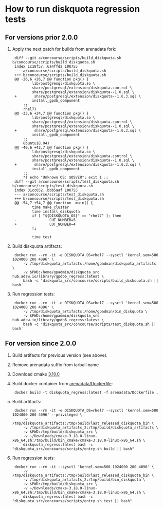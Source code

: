 # How to run diskquota regression tests

## For versions prior 2.0.0

1. Apply the next patch for builds from arenadata fork:

        diff --git a/concourse/scripts/build_diskquota.sh b/concourse/scripts/build_diskquota.sh
        index 1c18f57..6a4ffda 100755
        --- a/concourse/scripts/build_diskquota.sh
        +++ b/concourse/scripts/build_diskquota.sh
        @@ -26,6 +26,7 @@ function pkg() {
                lib/postgresql/diskquota.so \
                share/postgresql/extension/diskquota.control \
                share/postgresql/extension/diskquota--1.0.sql \
        +        share/postgresql/extension/diskquota--1.0.3.sql \
                install_gpdb_component
            ;;
            rhel7)
        @@ -33,6 +34,7 @@ function pkg() {
                lib/postgresql/diskquota.so \
                share/postgresql/extension/diskquota.control \
                share/postgresql/extension/diskquota--1.0.sql \
        +        share/postgresql/extension/diskquota--1.0.3.sql \
                install_gpdb_component
            ;;
            ubuntu18.04)
        @@ -40,6 +42,7 @@ function pkg() {
                lib/postgresql/diskquota.so \
                share/postgresql/extension/diskquota.control \
                share/postgresql/extension/diskquota--1.0.sql \
        +        share/postgresql/extension/diskquota--1.0.3.sql \
                install_gpdb_component
            ;;
            *) echo "Unknown OS: $OSVER"; exit 1 ;;
        diff --git a/concourse/scripts/test_diskquota.sh b/concourse/scripts/test_diskquota.sh
        index 31cc052..bbb5aaf 100755
        --- a/concourse/scripts/test_diskquota.sh
        +++ b/concourse/scripts/test_diskquota.sh
        @@ -54,7 +54,7 @@ function _main() {
                time make_cluster
                time install_diskquota
                if [ "${DISKQUOTA_OS}" == "rhel7" ]; then
        -               CUT_NUMBER=5
        +               CUT_NUMBER=4
                fi

                time test

1. Build diskquota artifacts:

        docker run --rm -it -e DISKQUOTA_OS=rhel7 --sysctl 'kernel.sem=500 1024000 200 4096' \
            -v /tmp/diskquota_artifacts:/home/gpadmin/diskquota_artifacts \
            -v $PWD:/home/gpadmin/diskquota_src hub.adsw.io/library/gpdb6_regress:latest \
            bash -c 'diskquota_src/concourse/scripts/build_diskquota.sh || bash'

1. Run regression tests:

        docker run --rm -it -e DISKQUOTA_OS=rhel7 --sysctl 'kernel.sem=500 1024000 200 4096' \
            -v /tmp/diskquota_artifacts:/home/gpadmin/bin_diskquota \
            -v $PWD:/home/gpadmin/diskquota_src hub.adsw.io/library/gpdb6_regress:latest \
            bash -c 'diskquota_src/concourse/scripts/test_diskquota.sh || bash'

## For version since 2.0.0

1. Build artifacts for previous version (see above).
1. Remove arenadata suffix from tarball name
1. Download cmake [3.18.0](https://cmake.org/files/v3.18/cmake-3.18.0-Linux-x86_64.sh)
1. Build docker container from [arenadata/Dockerfile](./Dockerfile):

        docker build -t diskquota_regress:latest -f arenadata/Dockerfile .

1. Build artifacts:

        docker run --rm -it -e DISKQUOTA_OS=rhel7 --sysctl 'kernel.sem=500 1024000 200 4096' --privileged \
            -v /tmp/diskquota_artifacts:/tmp/build/last_released_diskquota_bin \
            -v /tmp/diskquota_artifacts_2:/tmp/build/diskquota_artifacts \
            -v $PWD:/tmp/build/diskquota_src \
            -v ~/Downloads/cmake-3.18.0-linux-x86_64.sh:/tmp/build/bin_cmake/cmake-3.18.0-linux-x86_64.sh \
            diskquota_regress:latest bash -c "diskquota_src/concourse/scripts/entry.sh build || bash"

1. Run regression tests:

        docker run --rm -it --sysctl 'kernel.sem=500 1024000 200 4096' \
            -v /tmp/diskquota_artifacts:/tmp/build/last_released_diskquota_bin \
            -v /tmp/diskquota_artifacts_2:/tmp/build/bin_diskquota \
            -v $PWD:/tmp/build/diskquota_src \
            -v ~/Downloads/cmake-3.18.0-linux-x86_64.sh:/tmp/build/bin_cmake/cmake-3.18.0-linux-x86_64.sh \
            diskquota_regress:latest bash -c "diskquota_src/concourse/scripts/entry.sh test || bash"
